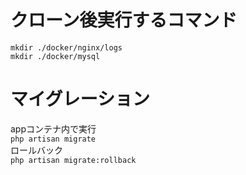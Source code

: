 # クローン後実行するコマンド
`mkdir ./docker/nginx/logs`  
`mkdir ./docker/mysql`  

# マイグレーション
appコンテナ内で実行  
`php artisan migrate`  
ロールバック  
`php artisan migrate:rollback`  